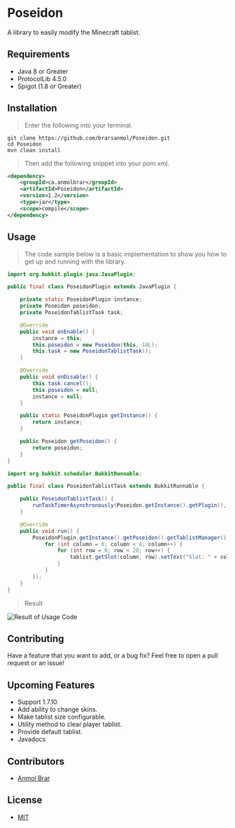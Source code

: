 # Poseidon
A library to easily modify the Minecraft tablist.

## Requirements
* Java 8 or Greater
* ProtocolLib 4.5.0
* Spigot (1.8 or Greater)

## Installation
> Enter the following into your terminal.
```shell
git clone https://github.com/brarsanmol/Poseidon.git
cd Poseidon
mvn clean install
```
> Then add the following snippet into your pom.xml.
```xml
<dependency>
    <groupId>ca.anmolbrar</groupId>
    <artifactId>Poseidon</artifactId>
    <version>1.2</version>
    <type>jar</type>
    <scope>compile</scope>
</dependency>
```

## Usage

> The code sample below is a basic implementation to show you how to get up and running with the library.
```java
import org.bukkit.plugin.java.JavaPlugin;

public final class PoseidonPlugin extends JavaPlugin {

    private static PoseidonPlugin instance;
    private Poseidon poseidon;
    private PoseidonTablistTask task;

    @Override
    public void onEnable() {
        instance = this;
        this.poseidon = new Poseidon(this, 10L);
        this.task = new PoseidonTablistTask();
    }

    @Override
    public void onDisable() {
        this.task.cancel();
        this.poseidon = null;
        instance = null;
    }

    public static PoseidonPlugin getInstance() {
        return instance;
    }

    public Poseidon getPoseidon() {
        return poseidon;
    }
}
```

```java
import org.bukkit.scheduler.BukkitRunnable;

public final class PoseidonTablistTask extends BukkitRunnable {

    public PoseidonTablistTask() {
        runTaskTimerAsynchronously(Poseidon.getInstance().getPlugin(), 20L, 20L);
    }

    @Override
    public void run() {
        PoseidonPlugin.getInstance().getPoseidon().getTablistManager().getTablists().values().forEach(tablist -> {
            for (int column = 0; column < 4; column++) {
                for (int row = 0; row < 20; row++) {
                    tablist.getSlot(column, row).setText("Slot: " + column + ", " + row);
                }
            }
        });
    }
}
```

> Result

![Result of Usage Code](https://i.imgur.com/w4SYJVV.png)

## Contributing
Have a feature that you want to add, or a bug fix? Feel free to open a pull request or an issue!

## Upcoming Features
* Support 1.7.10.
* Add ability to change skins.
* Make tablist size configurable.
* Utility method to clear player tablist.
* Provide default tablist.
* Javadocs

## Contributors
* [Anmol Brar](https://www.github.com/brarsanmol)

## License
* [MIT](LICENSE.md)